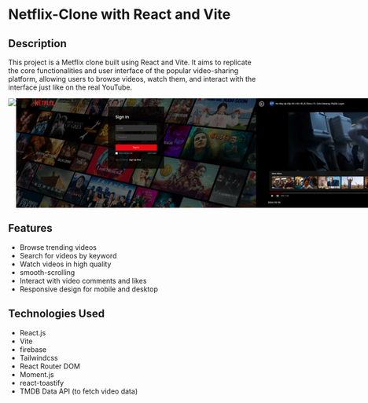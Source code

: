 # Netflix-Clone with React and Vite

## Description
This project is a Metflix clone built using React and Vite. It aims to replicate the core functionalities and user interface of the popular video-sharing platform, allowing users to browse videos, watch them, and interact with the interface just like on the real YouTube.

<div  style="display:flex;">
  <img src="https://github.com/Muhammadirees/MERN-Clone/blob/master/assets/netflix-clone-1.png" />
    <div  style="display:flex;">
    <img src="https://github.com/Muhammadirees/MERN-Clone/blob/master/assets/netflix-clone-2.png" /> 
    <img src="https://github.com/Muhammadirees/MERN-Clone/blob/master/assets/netflix-clone-3.png"" /> 
  </div>
</div>

## Features

- Browse trending videos
- Search for videos by keyword
- Watch videos in high quality
- smooth-scrolling
- Interact with video comments and likes
- Responsive design for mobile and desktop

## Technologies Used

- React.js
- Vite
- firebase
- Tailwindcss
- React Router DOM
- Moment.js
- react-toastify
- TMDB Data API (to fetch video data)

